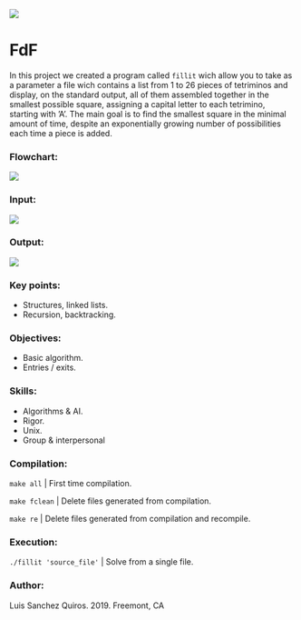 ![](resources/images/fillit_banner.png)

# FdF

In this project we created a program called `fillit` wich allow you to take as a parameter a file wich contains a list from 1 to 26 pieces of tetriminos and display, on the standard output, all of them assembled together in the smallest possible square, assigning a capital letter to each tetrimino, starting with ’A’. The main goal is to find the smallest square in the minimal amount of time, despite an exponentially growing number of possibilities each time a piece is added.

### Flowchart:
![](resources/images/fillit_flowchart.png)

### Input:
![](resources/images/fdf_input.jpg)

### Output:
![](resources/images/fdf_output.jpg)

### Key points:

* Structures, linked lists.
* Recursion, backtracking.

### Objectives:

* Basic algorithm. 
* Entries / exits.

### Skills:
 
* Algorithms & AI.
* Rigor.
* Unix.
* Group & interpersonal

### Compilation:

`make all` | First time compilation.

`make fclean` | Delete files generated from compilation.

`make re` | Delete files generated from compilation and recompile.

### Execution:

`./fillit 'source_file'` | Solve from a single file.

### Author:

Luis Sanchez Quiros.
2019. Freemont, CA
